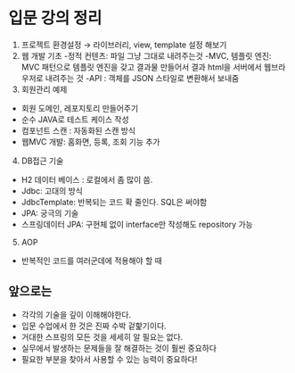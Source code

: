 # 입문 강의 정리

1. 프로젝트 환경설정 → 라이브러리, view, template 설정 해보기 
2. 웹 개발 기초
-정적 컨텐츠: 파일 그냥 그대로 내려주는것
-MVC, 템플릿 엔진: MVC 패턴으로 템플릿 엔진을 갖고 결과물 만들어서 결과 html을 서버에서 웹브라우저로 내려주는 것
-API : 객체를 JSON 스타일로 변환해서 보내줌
3. 회원관리 예제
- 회원 도메인, 레포지토리 만들어주기
- 순수 JAVA로 테스트 케이스 작성
- 컴포넌트 스캔 : 자동화된 스캔 방식
- 웹MVC 개발: 홈화면, 등록, 조회 기능 추가
4. DB접근 기술
- H2 데이터 베이스 : 로컬에서 좀 많이 씀. 
- Jdbc: 고대의 방식
- JdbcTemplate: 반복되는 코드 확 줄인다. SQL은 써야함
- JPA: 궁극의 기술
- 스프링데이터 JPA: 구현체 없이 interface만 작성해도 repository 가능
5. AOP
- 반복적인 코드를 여러군데에 적용해야 할 때

## 앞으로는

- 각각의 기술을 깊이 이해해야한다.
- 입문 수업에서 한 것은 진짜 수박 겉핥기이다.
- 거대한 스프링의 모든 것을 세세히 알 필요는 없다.
- 실무에서 발생하는 문제들을 잘 해결하는 것이 훨씬 중요하다
- 필요한 부분을 찾아서 사용할 수 있는 능력이 중요하다!
